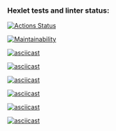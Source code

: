 ### Hexlet tests and linter status:

[![Actions Status](https://github.com/DmitriyChestnov/frontend-project-44/workflows/hexlet-check/badge.svg)](https://github.com/DmitriyChestnov/frontend-project-44/actions)

[![Maintainability](https://api.codeclimate.com/v1/badges/a248f20a1a9ba530e52f/maintainability)](https://codeclimate.com/github/DmitriyChestnov/frontend-project-44/maintainability)

[![asciicast](https://asciinema.org/a/SfqAJ57R1knJGQECUeQCPw4lE.svg)](https://asciinema.org/a/SfqAJ57R1knJGQECUeQCPw4lE)

[![asciicast](https://asciinema.org/a/IFTHpoghnsBLSV5Ve8S3meOp6.svg)](https://asciinema.org/a/IFTHpoghnsBLSV5Ve8S3meOp6)

[![asciicast](https://asciinema.org/a/Gkr67FnIpJ2lNml8B1hh9maqb.svg)](https://asciinema.org/a/Gkr67FnIpJ2lNml8B1hh9maqb)

[![asciicast](https://asciinema.org/a/xMgiLYB9dIOJRKrg7ZhVkehqY.svg)](https://asciinema.org/a/xMgiLYB9dIOJRKrg7ZhVkehqY)

[![asciicast](https://asciinema.org/a/YcKWNxOnZBZoazGDGSNKhBtZP.svg)](https://asciinema.org/a/YcKWNxOnZBZoazGDGSNKhBtZP)

[![asciicast](https://asciinema.org/a/zXvvQI5CdXPWRPoEazewm5A38.svg)](https://asciinema.org/a/zXvvQI5CdXPWRPoEazewm5A38)
